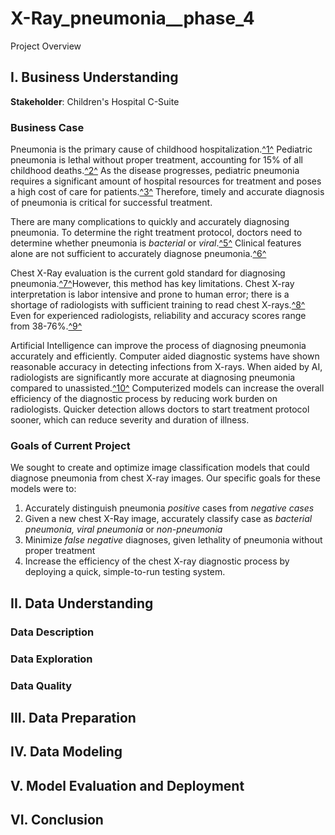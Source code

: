 # X-Ray_pneumonia__phase_4

Project Overview

## I. Business Understanding

**Stakeholder**: Children's Hospital C-Suite

### Business Case

Pneumonia is the primary cause of childhood hospitalization.[^1^](https://pubmed.ncbi.nlm.nih.gov/25695124/) Pediatric pneumonia is lethal without proper treatment, accounting for 15% of all childhood deaths.[^2^](https://www.who.int/en/news-room/fact-sheets/detail/pneumonia)  As the disease progresses, pediatric pneumonia requires a significant amount of hospital resources for treatment and poses a high cost of care for patients.[^3^](https://www.sciencedirect.com/science/article/pii/S2352646719300274) Therefore, timely and accurate diagnosis of pneumonia is critical for successful treatment.

There are many complications to quickly and accurately diagnosing pneumonia. To determine the right treatment protocol, doctors need to determine whether pneumonia is *bacterial* or *viral*.[^5^](https://www.nejm.org/doi/full/10.1056/NEJMoa1405870) Clinical features alone are not sufficient to accurately diagnose pneumonia.[^6^](https://pneumonia.biomedcentral.com/articles/10.15172/pneu.2014.5/464#Sec4)

Chest X-Ray evaluation is the current gold standard for diagnosing pneumonia.[^7^](https://academic.oup.com/cid/article/31/2/347/293404)However, this method has key limitations. Chest X-ray interpretation is labor intensive and prone to human error; there is a shortage of radiologists with sufficient training to read chest X-rays.[^8^](https://www.thelancet.com/journals/landig/article/PIIS2589-7500(21)00106-0/fulltext) Even for experienced radiologists, reliability and accuracy scores range from 38-76%.[^9^](https://www.ajronline.org/doi/10.2214/AJR.19.21521)

Artificial Intelligence can improve the process of diagnosing pneumonia accurately and efficiently. Computer aided diagnostic systems have shown reasonable accuracy in detecting infections from X-rays. When aided by AI, radiologists are significantly more accurate at diagnosing pneumonia compared to unassisted.[^10^](https://www.thelancet.com/journals/landig/article/PIIS2589-7500(21)00106-0/fulltext) Computerized models can increase the overall efficiency of the diagnostic process by reducing work burden on radiologists. Quicker detection allows doctors to start treatment protocol sooner, which can reduce severity and duration of illness.  

### Goals of Current Project

We sought to create and optimize image classification models that could diagnose pneumonia from chest X-ray images. Our specific goals for these models were to:

1. Accurately distinguish pneumonia *positive* cases from *negative cases*
2. Given a new chest X-Ray image, accurately classify case as *bacterial pneumonia,* *viral pneumonia* or *non-pneumonia*
3. Minimize *false negative* diagnoses, given lethality of pneumonia without proper treatment
4. Increase the efficiency of the chest X-ray diagnostic process by deploying a quick, simple-to-run testing system.

## II. Data Understanding

### Data Description

### Data Exploration

### Data Quality

## III. Data Preparation

## IV. Data Modeling

## V. Model Evaluation and Deployment

## VI. Conclusion 
